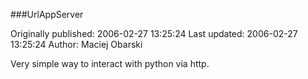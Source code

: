 ###UrlAppServer

Originally published: 2006-02-27 13:25:24
Last updated: 2006-02-27 13:25:24
Author: Maciej Obarski

Very simple way to interact with python via http.
